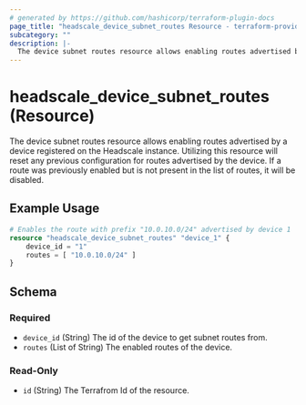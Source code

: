 ```yaml
---
# generated by https://github.com/hashicorp/terraform-plugin-docs
page_title: "headscale_device_subnet_routes Resource - terraform-provider-headscale"
subcategory: ""
description: |-
  The device subnet routes resource allows enabling routes advertised by a device registered on the Headscale instance. Utilizing this resource will reset any previous configuration for routes advertised by the device. If a route was previously enabled but is not present in the list of routes, it will be disabled.
---
```


# headscale_device_subnet_routes (Resource)

The device subnet routes resource allows enabling routes advertised by a device registered on the Headscale instance. Utilizing this resource will reset any previous configuration for routes advertised by the device. If a route was previously enabled but is not present in the list of routes, it will be disabled.

## Example Usage

```terraform
# Enables the route with prefix "10.0.10.0/24" advertised by device 1
resource "headscale_device_subnet_routes" "device_1" {
    device_id = "1"
    routes = [ "10.0.10.0/24" ]
}
```

<!-- schema generated by tfplugindocs -->
## Schema

### Required

- `device_id` (String) The id of the device to get subnet routes from.
- `routes` (List of String) The enabled routes of the device.

### Read-Only

- `id` (String) The Terrafrom Id of the resource.


